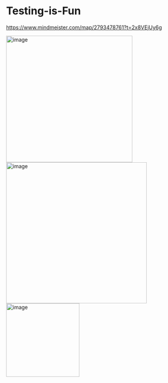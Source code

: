 # Testing-is-Fun
https://www.mindmeister.com/map/2793478761?t=2x8VEjUy6g

<img width="341" alt="image" src="https://github.com/AlyonkaNY/Testing-is-Fun/assets/134506592/5a624275-08f7-4ee2-b08b-c0683b5cfa0a">

<img width="380" alt="image" src="https://github.com/AlyonkaNY/Testing-is-Fun/assets/134506592/e61690b4-46ad-412f-8147-a00737607a23">
<img width="198" alt="image" src="https://github.com/AlyonkaNY/Testing-is-Fun/assets/134506592/5402b369-c484-4a1f-86ce-d5c4592a835e">



